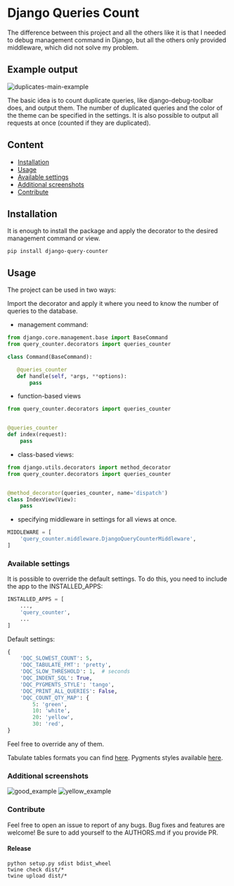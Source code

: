 # Django Queries Count

The difference between this project and all the others like it is that I needed
 to debug management command in Django, but all the others only provided middleware,
 which did not solve my problem.

## Example output

![duplicates-main-example](https://user-images.githubusercontent.com/13550539/117552176-89c30b80-b052-11eb-80b9-7eb32435d116.png)

The basic idea is to count duplicate queries, like django-debug-toolbar does,
 and output them. The number of duplicated queries and the color of the theme
 can be specified in the settings. It is also possible to output all requests
 at once (counted if they are duplicated).

## Content

- [Installation](#installation)
- [Usage](#usage)
- [Available settings](#available-settings)
- [Additional screenshots](#additional-screenshots)
- [Contribute](#contribute)

## Installation

It is enough to install the package and apply the decorator to the desired
 management command or view.

```shell
pip install django-query-counter
```

## Usage

The project can be used in two ways:

Import the decorator and apply it where you need to know the number of queries
 to the database.

- management command:

 ```python
from django.core.management.base import BaseCommand
from query_counter.decorators import queries_counter

class Command(BaseCommand):

    @queries_counter
    def handle(self, *args, **options):
        pass
 ```

- function-based views

```python
from query_counter.decorators import queries_counter


@queries_counter
def index(request):
    pass
```

- class-based views:

```python
from django.utils.decorators import method_decorator
from query_counter.decorators import queries_counter


@method_decorator(queries_counter, name='dispatch')
class IndexView(View):
    pass
```

- specifying middleware in settings for all views at once.

```python
MIDDLEWARE = [
    'query_counter.middleware.DjangoQueryCounterMiddleware',
]
```

### Available settings

It is possible to override the default settings. To do this, you need to
 include the app to the INSTALLED_APPS:

```python
INSTALLED_APPS = [
    ...,
    'query_counter',
    ...
]
```

Default settings:

```python
{
    'DQC_SLOWEST_COUNT': 5,
    'DQC_TABULATE_FMT': 'pretty',
    'DQC_SLOW_THRESHOLD': 1,  # seconds
    'DQC_INDENT_SQL': True,
    'DQC_PYGMENTS_STYLE': 'tango',
    'DQC_PRINT_ALL_QUERIES': False,
    'DQC_COUNT_QTY_MAP': {
        5: 'green',
        10: 'white',
        20: 'yellow',
        30: 'red',
}
```

Feel free to override any of them.

Tabulate tables formats you can find [here](https://github.com/astanin/python-tabulate#table-format).
Pygments styles available [here](https://pygments.org/demo/).

### Additional screenshots

![good_example](https://user-images.githubusercontent.com/13550539/117552177-8a5ba200-b052-11eb-8b6b-e66521aebdd6.png)
![yellow_example](https://user-images.githubusercontent.com/13550539/117552179-8af43880-b052-11eb-85ca-65df4eca3ea7.png)

### Contribute

Feel free to open an issue to report of any bugs. Bug fixes and features are
 welcome! Be sure to add yourself to the AUTHORS.md if you provide PR.

#### Release

```shell
python setup.py sdist bdist_wheel
twine check dist/*
twine upload dist/*
```
